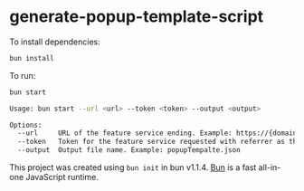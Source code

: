 # generate-popup-template-script

To install dependencies:

```bash
bun install
```

To run:

```bash
bun start

Usage: bun start --url <url> --token <token> --output <output>

Options:
  --url     URL of the feature service ending. Example: https://{domain}/{web_adapter}/rest/services/{service}/MapServer
  --token   Token for the feature service requested with referrer as the client. Refer to the [documentation](https://developers.arcgis.com/rest/users-groups-and-items/generate-token/)
  --output  Output file name. Example: popupTempalte.json
```

This project was created using `bun init` in bun v1.1.4. [Bun](https://bun.sh) is a fast all-in-one JavaScript runtime.
